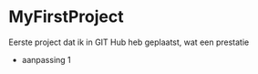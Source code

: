 # MyFirstProject
Eerste project dat ik in GIT Hub heb geplaatst, wat een prestatie

- aanpassing 1

